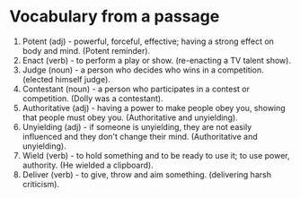 # Vocabulary from a passage
1. Potent (adj) - powerful, forceful, effective; having a strong effect on body and mind. (Potent reminder).
2. Enact (verb) - to perform a play or show. (re-enacting a TV talent show).
3. Judge (noun) - a person who decides who wins in a competition. (elected himself judge).
4. Contestant (noun) - a person who participates in a contest or competition. (Dolly was a contestant).
5. Authoritative (adj) - having a power to make people obey you, showing that people must obey you. (Authoritative and unyielding).
6. Unyielding (adj) - if someone is unyielding, they are not easily influenced and they don't change their mind. (Authoritative and unyielding).
7. Wield (verb) - to hold something and to be ready to use it; to use power, authority. (He wielded a clipboard).
8. Deliver (verb) - to give, throw and aim something. (delivering harsh criticism).